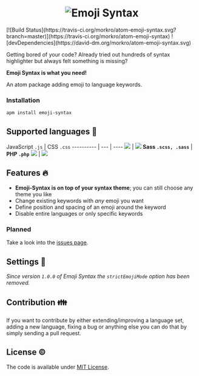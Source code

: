 <h1 align="center"><img src="https://rawgit.com/morkro/atom-emoji-syntax/master/resources/emoji-syntax-logo.svg" alt="Emoji Syntax"></h1>
[![Build Status](https://travis-ci.org/morkro/atom-emoji-syntax.svg?branch=master)](https://travis-ci.org/morkro/atom-emoji-syntax) ![devDependencies](https://david-dm.org/morkro/atom-emoji-syntax.svg)

Getting bored of your code? Already tried out hundreds of syntax highlighter but always felt something is missing?

**Emoji Syntax is what you need!**

An atom package adding emoji to language keywords.

### Installation
```
apm install emoji-syntax
```

## Supported languages :microphone:
JavaScript `.js` | CSS `.css`
---------- | --- | ----
<img src='https://cdn.rawgit.com/morkro/atom-emoji-syntax/master/resources/javascript-preview.png'> | <img src='https://cdn.rawgit.com/morkro/atom-emoji-syntax/master/resources/css-preview.png'>
**Sass `.scss, .sass`** | **PHP `.php`**
<img src='https://cdn.rawgit.com/morkro/atom-emoji-syntax/master/resources/scss-preview.png'> | <img src='https://cdn.rawgit.com/morkro/atom-emoji-syntax/master/resources/php-preview.png'>

## Features :fire:
- **Emoji-Syntax is on top of your syntax theme**; you can still choose any theme you like
- Change existing keywords with *any* emoji you want
- Define position and spacing of an emoji around the keyword
- Disable entire languages or only specific keywords

### Planned
Take a look into the [issues page](https://github.com/morkro/atom-emoji-syntax/labels/feature).

## Settings :wrench:

_Since version `1.0.0` of Emoji Syntax the `strictEmojiMode` option has been removed._

## Contribution :family:

If you want to contribute by either extending/improving a language set, adding a new language, fixing a bug or anything else you can do that by simply sending a pull request.

## License :copyright:
The code is available under [MIT License](https://github.com/morkro/atom-emoji-syntax/blob/master/LICENSE).
